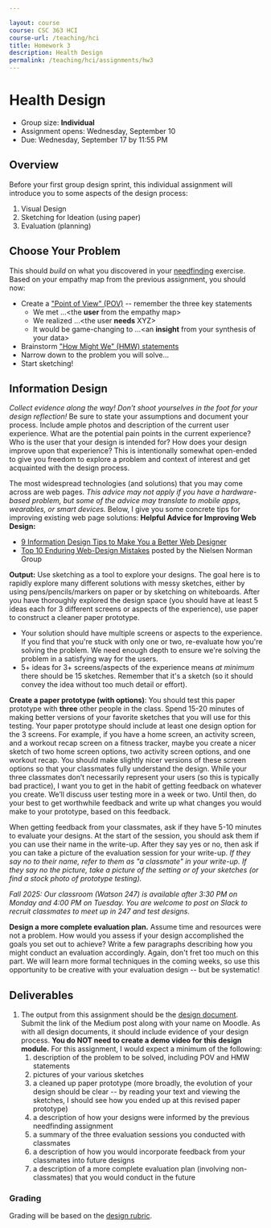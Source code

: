 ```yaml
---

layout: course
course: CSC 363 HCI
course-url: /teaching/hci
title: Homework 3
description: Health Design
permalink: /teaching/hci/assignments/hw3
---
```


# Health Design

* Group size: **Individual**
* Assignment opens: Wednesday, September 10
* Due: Wednesday, September 17 by 11:55 PM

## Overview 
Before your first group design sprint, this individual assignment will introduce you to some aspects of the design process:
1. Visual Design
2. Sketching for Ideation (using paper)
3. Evaluation (planning)

## Choose Your Problem
This should *build* on what you discovered in your [needfinding](./needfinding.md) exercise. Based on your empathy map from the previous assignment, you should now:

* Create a ["Point of View" (POV)](https://public-media.interaction-design.org/pdf/Point-Of-View.pdf) -- remember the three key statements
    * We met ...<the **user** from the empathy map>
    * We realized ...<the user **needs** XYZ>
    * It would be game-changing to ...<an **insight** from your synthesis of your data>
* Brainstorm ["How Might We" (HMW) statements](https://www.nngroup.com/articles/how-might-we-questions/)
* Narrow down to the problem you will solve...
* Start sketching!

## Information Design
*Collect evidence along the way! Don’t shoot yourselves in the foot for your design reflection!* Be sure to state your assumptions and document your process. Include ample photos and description of the current user experience. What are the potential pain points in the current experience? Who is the user that your design is intended for? How does your design improve upon that experience? This is intentionally somewhat open-ended to give you freedom to explore a problem and context of interest and get acquainted with the design process.

The most widespread technologies (and solutions) that you may come across are web pages. *This advice may not apply if you have a hardware-based problem, but some of the advice may translate to mobile apps, wearables, or smart devices.* Below, I give you some concrete tips for improving existing web page solutions:
**Helpful Advice for Improving Web Design:**
* [9 Information Design Tips to Make You a Better Web Designer](https://design.tutsplus.com/articles/9-information-design-tips-to-make-you-a-better-web-designer--psd-1601)
* [Top 10 Enduring Web-Design Mistakes](https://www.nngroup.com/articles/top-10-enduring/) posted by the Nielsen Norman Group

**Output:** Use sketching as a tool to explore your designs. The goal here is to rapidly explore many different solutions with messy sketches, either by using pens/pencils/markers on paper or by sketching on whiteboards. After you have thoroughly explored the design space (you should have at least 5 ideas each for 3 different screens or aspects of the experience), use paper to construct a cleaner paper prototype.
* Your solution should have multiple screens or aspects to the experience. If you find that you're stuck with only one or two, re-evaluate how you're solving the problem. We need enough depth to ensure we're solving the problem in a satisfying way for the users.
* 5+ ideas for 3+ screens/aspects of the experience means *at minimum* there should be 15 sketches. Remember that it's a sketch (so it should convey the idea without too much detail or effort).

**Create a paper prototype (with options)**: You should test this paper prototype with **three** other people in the class. Spend 15-20 minutes of making better versions of your favorite sketches that you will use for this testing. Your paper prototype should include at least one design option for the 3 screens. For example, if you have a home screen, an activity screen, and a workout recap screen on a fitness tracker, maybe you create a nicer sketch of two home screen options, two activity screen options, and one workout recap. You should make slightly nicer versions of these screen options so that your classmates fully understand the design. While your three classmates don’t necessarily represent your users (so this is typically bad practice), I want you to get in the habit of getting feedback on whatever you create. We’ll discuss user testing more in a week or two. Until then, do your best to get worthwhile feedback and write up what changes you would make to your prototype, based on this feedback.

When getting feedback from your classmates, ask if they have 5-10 minutes to evaluate your designs. At the start of the session, you should ask them if you can use their name in the write-up. After they say yes or no, then ask if you can take a picture of the evaluation session for your write-up. *If they say no to their name, refer to them as "a classmate" in your write-up. If they say no the picture, take a picture of the setting or of your sketches (or find a stock photo of prototype testing).* 

*Fall 2025: Our classroom (Watson 247) is available after 3:30 PM on Monday and 4:00 PM on Tuesday. You are welcome to post on Slack to recruit classmates to meet up in 247 and test designs.*

**Design a more complete evaluation plan.** Assume time and resources were not a problem. How would you assess if your design accomplished the goals you set out to achieve? Write a few paragraphs describing how you might conduct an evaluation accordingly. Again, don't fret too much on this part. We will learn more formal techniques in the coming weeks, so use this opportunity to be creative with your evaluation design -- but be systematic!

## Deliverables
1. The output from this assignment should be the [design document](https://kawilliams.github.io/teaching/hci/design-doc). Submit the link of the Medium post along with your name on Moodle. As with all design documents, it should include evidence of your design process. **You do NOT need to create a demo video for this design module.** For this assignment, I would expect a minimum of the following:
    1. description of the problem to be solved, including POV and HMW statements
    2. pictures of your various sketches
    3. a cleaned up paper prototype (more broadly, the evolution of your design should be clear -- by reading your text and viewing the sketches, I should see how you ended up at this revised paper prototype)
    4. a description of how your designs were informed by the previous needfinding assignment
    5. a summary of the three evaluation sessions you conducted with classmates
    6. a description of how you would incorporate feedback from your classmates into future designs
    7. a description of a more complete evaluation plan (involving non-classmates) that you would conduct in the future

### Grading
Grading will be based on the [design rubric](https://docs.google.com/spreadsheets/d/1aI9LcmVZmh_977G__U4Guz_rPRCwWZs26J_yHXbhSyY/edit?usp=sharing).